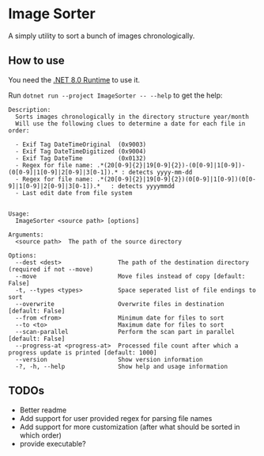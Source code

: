 # Image Sorter

A simply utility to sort a bunch of images chronologically.

## How to use

You need the [.NET 8.0 Runtime](https://dotnet.microsoft.com/en-us/download/dotnet/8.0) to use it.

Run ``dotnet run --project ImageSorter -- --help`` to get the help:

````
Description:
  Sorts images chronologically in the directory structure year/month
  Will use the following clues to determine a date for each file in order:

  - Exif Tag DateTimeOriginal  (0x9003)
  - Exif Tag DateTimeDigitized (0x9004)
  - Exif Tag DateTime          (0x0132)
  - Regex for file name: .*(20[0-9]{2}|19[0-9]{2})-(0[0-9]|1[0-9])-(0[0-9]|1[0-9]|2[0-9]|3[0-1]).* : detects yyyy-mm-dd
  - Regex for file name: .*(20[0-9]{2}|19[0-9]{2})(0[0-9]|1[0-9])(0[0-9]|1[0-9]|2[0-9]|3[0-1]).*   : detects yyyymmdd
  - Last edit date from file system


Usage:
  ImageSorter <source path> [options]

Arguments:
  <source path>  The path of the source directory

Options:
  --dest <dest>                The path of the destination directory (required if not --move)
  --move                       Move files instead of copy [default: False]
  -t, --types <types>          Space seperated list of file endings to sort
  --overwrite                  Overwrite files in destination [default: False]
  --from <from>                Minimum date for files to sort
  --to <to>                    Maximum date for files to sort
  --scan-parallel              Perform the scan part in parallel [default: False]
  --progress-at <progress-at>  Processed file count after which a progress update is printed [default: 1000]
  --version                    Show version information
  -?, -h, --help               Show help and usage information
````

## TODOs

- Better readme
- Add support for user provided regex for parsing file names
- Add support for more customization (after what should be sorted in which order)
- provide executable?